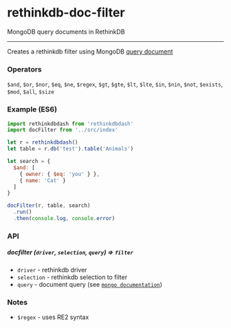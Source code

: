 # rethinkdb-doc-filter
MongoDB query documents in RethinkDB

---

Creates a rethinkdb filter using MongoDB [query document](https://docs.mongodb.com/v3.2/tutorial/query-documents/)

### Operators

`$and`, `$or`, `$nor`, `$eq`, `$ne`, `$regex`, `$gt`, `$gte`, `$lt`, `$lte`, `$in`, `$nin`, `$not`, `$exists`, `$mod`, `$all`, `$size`

### Example (ES6)

```js
import rethinkdbdash from 'rethinkdbdash'
import docFilter from '../src/index'

let r = rethinkdbdash()
let table = r.db('test').table('Animals')

let search = {
  $and: [
    { owner: { $eq: 'you' } },
    { name: 'Cat' }
  ]
}

docFilter(r, table, search)
  .run()
  .then(console.log, console.error)
```

### API

##### docfilter (`driver`, `selection`, `query`) => `filter`

* `driver` - rethinkdb driver
* `selection` - rethinkdb selection to filter
* `query` - document query (see [`mongo documentation`](https://docs.mongodb.com/v3.2/tutorial/query-documents/))

### Notes

* `$regex` - uses RE2 syntax